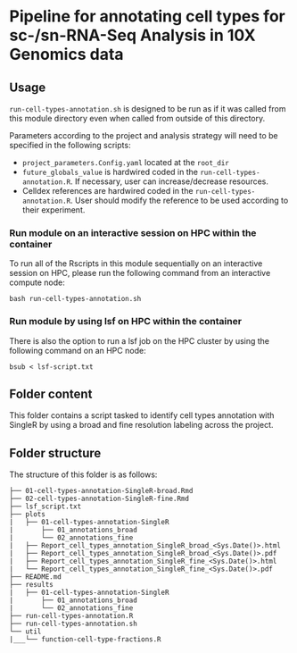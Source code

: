 # Pipeline for annotating cell types for sc-/sn-RNA-Seq Analysis in 10X Genomics data

## Usage

`run-cell-types-annotation.sh` is designed to be run as if it was called from this module directory even when called from outside of this directory.

Parameters according to the project and analysis strategy will need to be specified in the following scripts:
- `project_parameters.Config.yaml` located at the `root_dir`
- `future_globals_value` is hardwired coded in the `run-cell-types-annotation.R`. If necessary, user can increase/decrease resources.
- Celldex references are hardwired coded in the `run-cell-types-annotation.R`. User should modify the reference to be used according to their experiment.


### Run module on an interactive session on HPC within the container

To run all of the Rscripts in this module sequentially on an interactive session on HPC, please run the following command from an interactive compute node:

```
bash run-cell-types-annotation.sh
```

### Run module by using lsf on HPC within the container

There is also the option to run a lsf job on the HPC cluster by using the following command on an HPC node:

```
bsub < lsf-script.txt
```


## Folder content
This folder contains a script tasked to identify cell types annotation with SingleR by using a broad and fine resolution labeling across the project.

## Folder structure 

The structure of this folder is as follows:

```
├── 01-cell-types-annotation-SingleR-broad.Rmd
├── 02-cell-types-annotation-SingleR-fine.Rmd
├── lsf_script.txt
├── plots
|   ├── 01-cell-types-annotation-SingleR 
|       ├── 01_annotations_broad
|       └── 02_annotations_fine
|   ├── Report_cell_types_annotation_SingleR_broad_<Sys.Date()>.html
|   ├── Report_cell_types_annotation_SingleR_broad_<Sys.Date()>.pdf
|   ├── Report_cell_types_annotation_SingleR_fine_<Sys.Date()>.html
|   └── Report_cell_types_annotation_SingleR_fine_<Sys.Date()>.pdf
├── README.md
├── results
|   ├── 01-cell-types-annotation-SingleR 
|       ├── 01_annotations_broad
|       └── 02_annotations_fine
├── run-cell-types-annotation.R
├── run-cell-types-annotation.sh
└── util
|___└── function-cell-type-fractions.R
```


